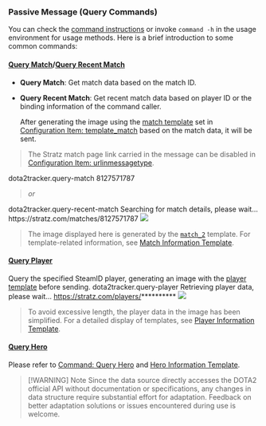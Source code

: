 ### Passive Message (Query Commands)
You can check the [command instructions](./commands.md) or invoke `command -h` in the usage environment for usage methods. Here is a brief introduction to some common commands:

#### [**Query Match**](./commands.md#dota2tracker-query-match-match-id)/[**Query Recent Match**](./commands.md#dota2tracker-query-recent-match-input-data)
* **Query Match**: Get match data based on the match ID.  
* **Query Recent Match**: Get recent match data based on player ID or the binding information of the command caller.  
  
  After generating the image using the [match template](./template-match.md) set in [Configuration Item: template_match](./configs.md#template_match) based on the match data, it will be sent.
> The Stratz match page link carried in the message can be disabled in [Configuration Item: urlinmessagetype](./configs.md#urlinmessagetype-checkbox).
<chat-panel>
<chat-message nickname="Alice">dota2tracker.query-match 8127571787</chat-message>
<blockquote><p><em>or</em></p></blockquote>
<chat-message nickname="Alice">dota2tracker.query-recent-match</chat-message>
<chat-message nickname="Koishi">Searching for match details, please wait...</chat-message>
<chat-message nickname="Koishi">
  https://stratz.com/matches/8127571787
  <img src="/en-US/generated/match_2.png" />
</chat-message>
</chat-panel>

> The image displayed here is generated by the [`match_2`](./template-match.md#match-2) template. For template-related information, see [Match Information Template](./template-match.md).  

#### [**Query Player**](./commands.md#dota2tracker-query-player-input-data)
Query the specified SteamID player, generating an image with the [player template](./template-player.md) before sending.
<chat-panel>
<chat-message nickname="Alice">dota2tracker.query-player</chat-message>
<chat-message nickname="Koishi">Retrieving player data, please wait...</chat-message>
<chat-message nickname="Koishi">
  https://stratz.com/players/**********
  <img src="/en-US/generated/player_1-mini.png" />
</chat-message>
</chat-panel>

> To avoid excessive length, the player data in the image has been simplified. For a detailed display of templates, see [Player Information Template](./template-player.md).  

#### [**Query Hero**](./commands.md#dota2tracker-query-hero-input-data)
Please refer to [Command: Query Hero](./commands.md#dota2tracker-query-hero-input-data) and [Hero Information Template](./template-hero.md).
> [!WARNING] Note
> Since the data source directly accesses the DOTA2 official API without documentation or specifications, any changes in data structure require substantial effort for adaptation. Feedback on better adaptation solutions or issues encountered during use is welcome.
